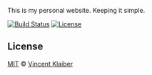 This is my personal website. Keeping it simple.

[![Build Status](https://img.shields.io/travis/vinkla/vinkla.github.io/master.svg?style=flat)](https://travis-ci.org/vinkla/vinkla.github.io)
[![License](https://img.shields.io/github/license/vinkla/vinkla.github.io.svg?style=flat)](https://github.com/vinkla/vinkla.github.io/blob/master/LICENSE)

## License

[MIT](LICENSE) © [Vincent Klaiber](https://vinkla.com)
